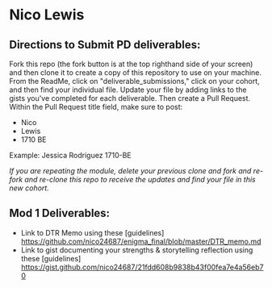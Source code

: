# Nico Lewis

## Directions to Submit PD deliverables:
Fork this repo (the fork button is at the top righthand side of your screen) and then clone it to create a copy of this repository to use on your machine. From the ReadMe, click on "deliverable_submissions," click on your cohort, and then find your individual file. Update your file by adding links to the gists you've completed for each deliverable. Then create a Pull Request. Within the Pull Request title field, make sure to post:

* Nico
* Lewis
* 1710 BE

Example: Jessica Rodriguez 1710-BE

*If you are repeating the module, delete your previous clone and fork and re-fork and re-clone this repo to receive the updates and find your file in this new cohort.*

## Mod 1 Deliverables:
* Link to DTR Memo using these [guidelines]
  https://github.com/nico24687/enigma_final/blob/master/DTR_memo.md
* Link to gist documenting your strengths & storytelling reflection using these [guidelines]           
  https://gist.github.com/nico24687/21fdd608b9838b43f00fea7e4a56eb70